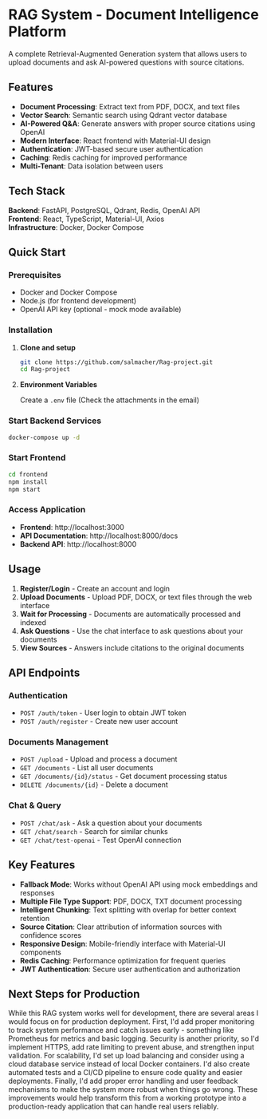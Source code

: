 
# RAG System - Document Intelligence Platform

A complete Retrieval-Augmented Generation system that allows users to upload documents and ask AI-powered questions with source citations.

## Features

- **Document Processing**: Extract text from PDF, DOCX, and text files
- **Vector Search**: Semantic search using Qdrant vector database
- **AI-Powered Q&A**: Generate answers with proper source citations using OpenAI
- **Modern Interface**: React frontend with Material-UI design
- **Authentication**: JWT-based secure user authentication
- **Caching**: Redis caching for improved performance
- **Multi-Tenant**: Data isolation between users

## Tech Stack

**Backend**: FastAPI, PostgreSQL, Qdrant, Redis, OpenAI API  
**Frontend**: React, TypeScript, Material-UI, Axios  
**Infrastructure**: Docker, Docker Compose

## Quick Start

### Prerequisites

- Docker and Docker Compose
- Node.js (for frontend development)
- OpenAI API key (optional - mock mode available)

### Installation

1. **Clone and setup**
   ```bash
   git clone https://github.com/salmacher/Rag-project.git
   cd Rag-project
   ```

2. **Environment Variables**
   
   Create a `.env` file (Check the attachments in the email)

### Start Backend Services

```bash
docker-compose up -d
```

### Start Frontend

```bash
cd frontend
npm install
npm start
```

### Access Application

- **Frontend**: http://localhost:3000
- **API Documentation**: http://localhost:8000/docs
- **Backend API**: http://localhost:8000

## Usage

1. **Register/Login** - Create an account and login 
2. **Upload Documents** - Upload PDF, DOCX, or text files through the web interface
3. **Wait for Processing** - Documents are automatically processed and indexed
4. **Ask Questions** - Use the chat interface to ask questions about your documents
5. **View Sources** - Answers include citations to the original documents

## API Endpoints

### Authentication

- `POST /auth/token` - User login to obtain JWT token
- `POST /auth/register` - Create new user account

### Documents Management

- `POST /upload` - Upload and process a document
- `GET /documents` - List all user documents
- `GET /documents/{id}/status` - Get document processing status
- `DELETE /documents/{id}` - Delete a document

### Chat & Query

- `POST /chat/ask` - Ask a question about your documents
- `GET /chat/search` - Search for similar chunks
- `GET /chat/test-openai` - Test OpenAI connection

## Key Features

- **Fallback Mode**: Works without OpenAI API using mock embeddings and responses
- **Multiple File Type Support**: PDF, DOCX, TXT document processing
- **Intelligent Chunking**: Text splitting with overlap for better context retention
- **Source Citation**: Clear attribution of information sources with confidence scores
- **Responsive Design**: Mobile-friendly interface with Material-UI components
- **Redis Caching**: Performance optimization for frequent queries
- **JWT Authentication**: Secure user authentication and authorization

## Next Steps for Production

While this RAG system works well for development, there are several areas I would focus on for production deployment. First, I'd add proper monitoring to track system performance and catch issues early - something like Prometheus for metrics and basic logging. Security is another priority, so I'd implement HTTPS, add rate limiting to prevent abuse, and strengthen input validation. For scalability, I'd set up load balancing and consider using a cloud database service instead of local Docker containers. I'd also create automated tests and a CI/CD pipeline to ensure code quality and easier deployments. Finally, I'd add proper error handling and user feedback mechanisms to make the system more robust when things go wrong. These improvements would help transform this from a working prototype into a production-ready application that can handle real users reliably.
